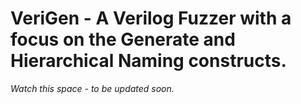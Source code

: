 # VeriGen - A Verilog Fuzzer with a focus on the Generate and Hierarchical Naming constructs.
*Watch this space - to be updated soon.*
